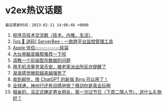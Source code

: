 # v2ex热议话题

`最后更新时间：2023-02-11 14:08:48 +0800`

1. [程序员技术交流群（技术、内推、生活）](https://www.v2ex.com/t/914959)
1. [[ios 🎉 送码] ServerBee - 一款跨平台监控管理工具](https://www.v2ex.com/t/914946)
1. [Apple 伴侣------------尿袋](https://www.v2ex.com/t/914932)
1. [大伙电脑音箱帮推荐一下呗](https://www.v2ex.com/t/914909)
1. [请教一个前端暂存数据的问题](https://www.v2ex.com/t/914975)
1. [用手机流量登录币安，被老家派出所反诈提醒了](https://www.v2ex.com/t/914907)
1. [渐渐感觉微软越来越强势了](https://www.v2ex.com/t/915064)
1. [收到邮件，带 ChatGPT 的新版 Bing 可以用了！](https://www.v2ex.com/t/915087)
1. [全球通，神州行还有动感地带？移动你是真会玩啊](https://www.v2ex.com/t/915085)
1. [相亲的、没正式确定男女朋友，第一次过节日（下周二情人节），送什么礼物好？](https://www.v2ex.com/t/914973)

